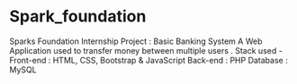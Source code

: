 # Spark_foundation
Sparks Foundation Internship Project : Basic Banking System A Web Application used to transfer money between multiple users .  Stack used - Front-end : HTML, CSS, Bootstrap &amp; JavaScript Back-end : PHP Database : MySQL
